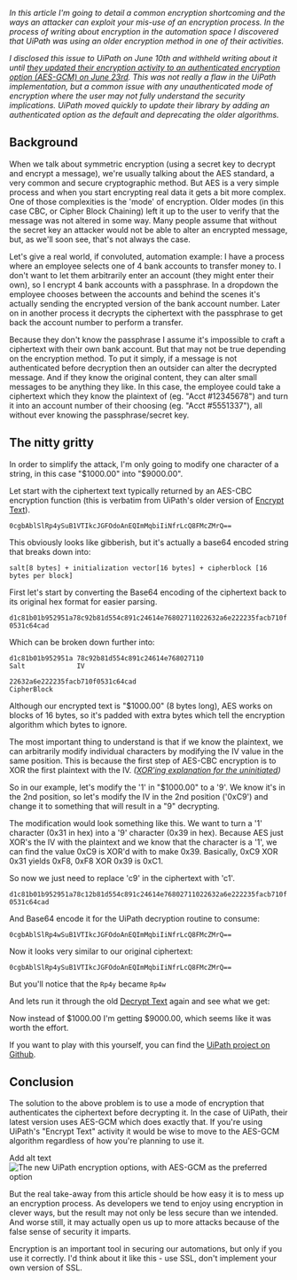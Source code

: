 *In this article I'm going to detail a common encryption shortcoming and the ways an attacker can exploit your mis-use of an encryption process. In the process of writing about encryption in the automation space I discovered that UiPath was using an older encryption method in one of their activities.*

*I disclosed this issue to UiPath on June 10th and withheld writing about it until* [*they updated their encryption activity to an authenticated encryption option (AES-GCM) on June 23rd*](https://docs.uipath.com/releasenotes/docs/uipath-cryptography-activities#v121)*. This was not really a flaw in the UiPath implementation, but a common issue with any unauthenticated mode of encryption where the user may not fully understand the security implications. UiPath moved quickly to update their library by adding an authenticated option as the default and deprecating the older algorithms.*

Background
----------

When we talk about symmetric encryption (using a secret key to decrypt and encrypt a message), we're usually talking about the AES standard, a very common and secure cryptographic method. But AES is a very simple process and when you start encrypting real data it gets a bit more complex. One of those complexities is the 'mode' of encryption. Older modes (in this case CBC, or Cipher Block Chaining) left it up to the user to verify that the message was not altered in some way. Many people assume that without the secret key an attacker would not be able to alter an encrypted message, but, as we'll soon see, that's not always the case.

Let's give a real world, if convoluted, automation example: I have a process where an employee selects one of 4 bank accounts to transfer money to. I don't want to let them arbitrarily enter an account (they might enter their own), so I encrypt 4 bank accounts with a passphrase. In a dropdown the employee chooses between the accounts and behind the scenes it's actually sending the encrypted version of the bank account number. Later on in another process it decrypts the ciphertext with the passphrase to get back the account number to perform a transfer.

Because they don't know the passphrase I assume it's impossible to craft a ciphertext with their own bank account. But that may not be true depending on the encryption method. To put it simply, if a message is not authenticated before decryption then an outsider can alter the decrypted message. And if they know the original content, they can alter small messages to be anything they like. In this case, the employee could take a ciphertext which they know the plaintext of (eg. "Acct #12345678") and turn it into an account number of their choosing (eg. "Acct #5551337"), all without ever knowing the passphrase/secret key.

The nitty gritty
----------------

In order to simplify the attack, I'm only going to modify one character of a string, in this case "$1000.00" into "$9000.00".

Let start with the ciphertext text typically returned by an AES-CBC encryption function (this is verbatim from UiPath's older version of [Encrypt Text](https://docs.uipath.com/activities/docs/encrypt-text)).

`0cgbAblSlRp4ySuB1VTIkcJGFOdoAnEQImMqbiIiNfrLcQ8FMcZMrQ==`

This obviously looks like gibberish, but it's actually a base64 encoded string that breaks down into:

`salt[8 bytes] + initialization vector[16 bytes] + cipherblock [16 bytes per block]`

First let's start by converting the Base64 encoding of the ciphertext back to its original hex format for easier parsing.

`d1c81b01b952951a78c92b81d554c891c24614e76802711022632a6e222235facb710f0531c64cad`

Which can be broken down further into:

```
d1c81b01b952951a 78c92b81d554c891c24614e768027110
Salt             IV

22632a6e222235facb710f0531c64cad
CipherBlock
```

Although our encrypted text is "$1000.00" (8 bytes long), AES works on blocks of 16 bytes, so it's padded with extra bytes which tell the encryption algorithm which bytes to ignore.

The most important thing to understand is that if we know the plaintext, we can arbitrarily modify individual characters by modifying the IV value in the same position. This is because the first step of AES-CBC encryption is to XOR the first plaintext with the IV. *(*[*XOR'ing explanation for the uninitiated*](https://hackernoon.com/xor-the-magical-bit-wise-operator-24d3012ed821)*)*

So in our example, let's modify the '1' in "$1000.00" to a '9'. We know it's in the 2nd position, so let's modify the IV in the 2nd position ('0xC9') and change it to something that will result in a "9" decrypting.

The modification would look something like this. We want to turn a '1' character (0x31 in hex) into a '9' character (0x39 in hex). Because AES just XOR's the IV with the plaintext and we know that the character is a '1', we can find the value 0xC9 is XOR'd with to make 0x39. Basically, 0xC9 XOR 0x31 yields 0xF8, 0xF8 XOR 0x39 is 0xC1.

So now we just need to replace 'c9' in the ciphertext with 'c1'.

`d1c81b01b952951a78c12b81d554c891c24614e76802711022632a6e222235facb710f0531c64cad`

And Base64 encode it for the UiPath decryption routine to consume:

`0cgbAblSlRp4wSuB1VTIkcJGFOdoAnEQImMqbiIiNfrLcQ8FMcZMrQ==`

Now it looks very similar to our original ciphertext:

`0cgbAblSlRp4ySuB1VTIkcJGFOdoAnEQImMqbiIiNfrLcQ8FMcZMrQ==`

But you'll notice that the `Rp4y` became `Rp4w`

And lets run it through the old [Decrypt Text](https://docs.uipath.com/activities/docs/decrypt-text) again and see what we get:

Now instead of $1000.00 I'm getting $9000.00, which seems like it was worth the effort.

If you want to play with this yourself, you can find the [UiPath project on Github](https://github.com/mdp/UiPathAESModification/).

Conclusion
----------

The solution to the above problem is to use a mode of encryption that authenticates the ciphertext before decrypting it. In the case of UiPath, their latest version uses AES-GCM which does exactly that. If you're using UiPath's "Encrypt Text" activity it would be wise to move to the AES-GCM algorithm regardless of how you're planning to use it.

Add alt text![The new UiPath encryption options, with AES-GCM as the preferred option](https://media-exp3.licdn.com/dms/image/C5612AQE_arf1wwthRg/article-inline_image-shrink_1000_1488/0/1624892490755?e=1630540800&v=beta&t=om-VjNtfFtWYVT0mdYwxMFwAJb9nQNmt9XoNxMLd3Go)

But the real take-away from this article should be how easy it is to mess up an encryption process. As developers we tend to enjoy using encryption in clever ways, but the result may not only be less secure than we intended. And worse still, it may actually open us up to more attacks because of the false sense of security it imparts.

Encryption is an important tool in securing our automations, but only if you use it correctly. I'd think about it like this - use SSL, don't implement your own version of SSL.
